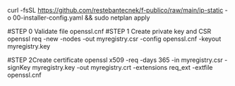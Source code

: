 curl -fsSL  https://github.com/restebantecnek/f-publico/raw/main/ip-static -o 00-installer-config.yaml && sudo netplan apply

#STEP 0 Validate file openssl.cnf
#STEP 1 Create private key and CSR
openssl req -new -nodes -out myregistry.csr -config openssl.cnf -keyout myregistry.key

#STEP 2Create certificate
openssl x509 -req -days 365 -in myregistry.csr -signKey myregistry.key -out myregistry.crt -extensions req_ext -extfile openssl.cnf